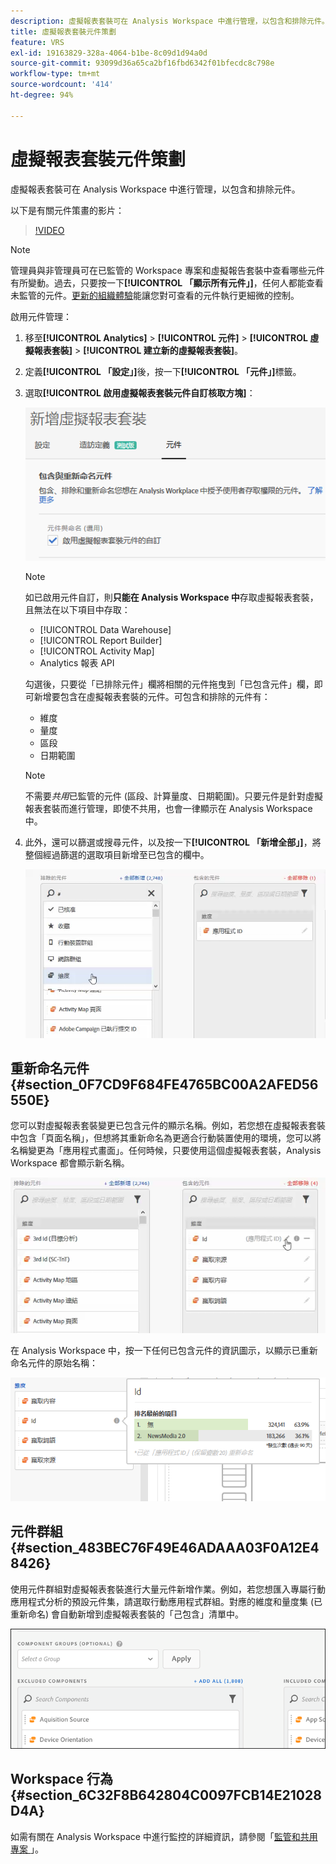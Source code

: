 ```yaml
---
description: 虛擬報表套裝可在 Analysis Workspace 中進行管理，以包含和排除元件。
title: 虛擬報表套裝元件策劃
feature: VRS
exl-id: 19163829-328a-4064-b1be-8c09d1d94a0d
source-git-commit: 93099d36a65ca2bf16fbd6342f01bfecdc8c798e
workflow-type: tm+mt
source-wordcount: '414'
ht-degree: 94%

---
```


# 虛擬報表套裝元件策劃

虛擬報表套裝可在 Analysis Workspace 中進行管理，以包含和排除元件。

以下是有關元件策畫的影片：

>[!VIDEO](https://video.tv.adobe.com/v/23544/?quality=12)

>[!NOTE]
>
>管理員與非管理員可在已監管的 Workspace 專案和虛擬報告套裝中查看哪些元件有所變動。過去，只要按一下&#x200B;**[!UICONTROL 「顯示所有元件」]**，任何人都能查看未監管的元件。[更新的組織體驗](/help/analyze/analysis-workspace/curate-share/curate.md)能讓您對可查看的元件執行更細微的控制。

啟用元件管理：

1. 移至&#x200B;**[!UICONTROL Analytics]** > **[!UICONTROL 元件]** > **[!UICONTROL 虛擬報表套裝]** > **[!UICONTROL 建立新的虛擬報表套裝]**。
1. 定義&#x200B;**[!UICONTROL 「設定」]**&#x200B;後，按一下&#x200B;**[!UICONTROL 「元件」]**&#x200B;標籤。

1. 選取&#x200B;**[!UICONTROL 啟用虛擬報表套裝元件自訂核取方塊]**：

   ![](assets/vrs-enable.png)

   >[!NOTE]
   >
   >如已啟用元件自訂，則&#x200B;**只能在 Analysis Workspace 中**&#x200B;存取虛擬報表套裝，且無法在以下項目中存取：
   >
   >* [!UICONTROL Data Warehouse]
   >* [!UICONTROL Report Builder]
   >* [!UICONTROL Activity Map]
   >* Analytics 報表 API

   勾選後，只要從「已排除元件」欄將相關的元件拖曳到「已包含元件」欄，即可新增要包含在虛擬報表套裝的元件。可包含和排除的元件有：

   * 維度
   * 量度
   * 區段
   * 日期範圍

   >[!NOTE]
   >
   >不需要&#x200B;*共用*&#x200B;已監管的元件 (區段、計算量度、日期範圍)。只要元件是針對虛擬報表套裝而進行管理，即使不共用，也會一律顯示在 Analysis Workspace 中。

1. 此外，還可以篩選或搜尋元件，以及按一下&#x200B;**[!UICONTROL 「新增全部」]**，將整個經過篩選的選取項目新增至已包含的欄中。

   ![](assets/vrs-add-all.png)

## 重新命名元件 {#section_0F7CD9F684FE4765BC00A2AFED56550E}

您可以對虛擬報表套裝變更已包含元件的顯示名稱。例如，若您想在虛擬報表套裝中包含「頁面名稱」，但想將其重新命名為更適合行動裝置使用的環境，您可以將名稱變更為「應用程式畫面」。任何時候，只要使用這個虛擬報表套裝，Analysis Workspace 都會顯示新名稱。

![](assets/vrs-rename-component.png)

在 Analysis Workspace 中，按一下任何已包含元件的資訊圖示，以顯示已重新命名元件的原始名稱：

![](assets/vrs-aw-renamed.png)

## 元件群組 {#section_483BEC76F49E46ADAAA03F0A12E48426}

使用元件群組對虛擬報表套裝進行大量元件新增作業。例如，若您想匯入專屬行動應用程式分析的預設元件集，請選取行動應用程式群組。對應的維度和量度集 (已重新命名) 會自動新增到虛擬報表套裝的「己包含」清單中。

![](assets/vrs-comp-grp.png)

## Workspace 行為 {#section_6C32F8B642804C0097FCB14E21028D4A}

如需有關在 Analysis Workspace 中進行監控的詳細資訊，請參閱「[監管和共用專案 ](https://experienceleague.adobe.com/docs/analytics/analyze/analysis-workspace/curate-share/curate.html?lang=zh-Hant)」。
